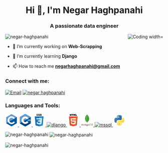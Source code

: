 <h1 align="center">Hi 👋, I'm Negar Haghpanahi</h1>
<h3 align="center">A passionate data engineer</h3>
<img align="right" alt="Coding width="400" src="https://encrypted-tbn0.gstatic.com/images?q=tbn:ANd9GcQ4KfQBzHE-UQ9GZDpiJU0K9GnO_GDocAM-0u5P7o-IPODPkieCWrawoMOr8rnDCKDfu0k&usqp=CAU">

<p align="left"> <img src="https://komarev.com/ghpvc/?username=negar-haghpanahi&label=Profile%20views&color=0e75b6&style=flat" alt="negar-haghpanahi" /> </p>

- 🔭 I’m currently working on **Web-Scrapping**

- 🌱 I’m currently learning **Django**

- 📫 How to reach me **negarhaghpanahi@gmail.com**

<h3 align="left">Connect with me:</h3>
<p align="left">
 <a href="mailto:negarhaghpanahi@gmail.com" target="_blank"><img align="center" src="https://raw.githubusercontent.com/rahuldkjain/github-profile-readme-generator/master/src/images/icons/Social/mail.svg" alt="Email" height="30" width="40" /></a>
<a href="https://linkedin.com/in/negar haghpanahi" target="blank"><img align="center" src="https://raw.githubusercontent.com/rahuldkjain/github-profile-readme-generator/master/src/images/icons/Social/linked-in-alt.svg" alt="negar haghpanahi" height="30" width="40" /></a>
</p>

<h3 align="left">Languages and Tools:</h3>
<p align="left"> <a href="https://www.cprogramming.com/" target="_blank" rel="noreferrer"> <img src="https://raw.githubusercontent.com/devicons/devicon/master/icons/c/c-original.svg" alt="c" width="40" height="40"/> </a> <a href="https://www.w3schools.com/cpp/" target="_blank" rel="noreferrer"> <img src="https://raw.githubusercontent.com/devicons/devicon/master/icons/cplusplus/cplusplus-original.svg" alt="cplusplus" width="40" height="40"/> </a> <a href="https://www.w3schools.com/css/" target="_blank" rel="noreferrer"> <img src="https://raw.githubusercontent.com/devicons/devicon/master/icons/css3/css3-original-wordmark.svg" alt="css3" width="40" height="40"/> </a> <a href="https://www.djangoproject.com/" target="_blank" rel="noreferrer"> <img src="https://cdn.worldvectorlogo.com/logos/django.svg" alt="django" width="40" height="40"/> </a> <a href="https://www.w3.org/html/" target="_blank" rel="noreferrer"> <img src="https://raw.githubusercontent.com/devicons/devicon/master/icons/html5/html5-original-wordmark.svg" alt="html5" width="40" height="40"/> </a> <a href="https://www.mongodb.com/" target="_blank" rel="noreferrer"> <img src="https://raw.githubusercontent.com/devicons/devicon/master/icons/mongodb/mongodb-original-wordmark.svg" alt="mongodb" width="40" height="40"/> </a> <a href="https://www.microsoft.com/en-us/sql-server" target="_blank" rel="noreferrer"> <img src="https://www.svgrepo.com/show/303229/microsoft-sql-server-logo.svg" alt="mssql" width="40" height="40"/> </a> <a href="https://www.python.org" target="_blank" rel="noreferrer"> <img src="https://raw.githubusercontent.com/devicons/devicon/master/icons/python/python-original.svg" alt="python" width="40" height="40"/> </a> </p>

<p><img align="left" src="https://github-readme-stats.vercel.app/api/top-langs?username=negar-haghpanahi&show_icons=true&locale=en&layout=compact" alt="negar-haghpanahi" /></p>

<p>&nbsp;<img align="center" src="https://github-readme-stats.vercel.app/api?username=negar-haghpanahi&show_icons=true&locale=en" alt="negar-haghpanahi" /></p>

<p><img align="center" src="https://github-readme-streak-stats.herokuapp.com/?user=negar-haghpanahi&" alt="negar-haghpanahi" /></p>
